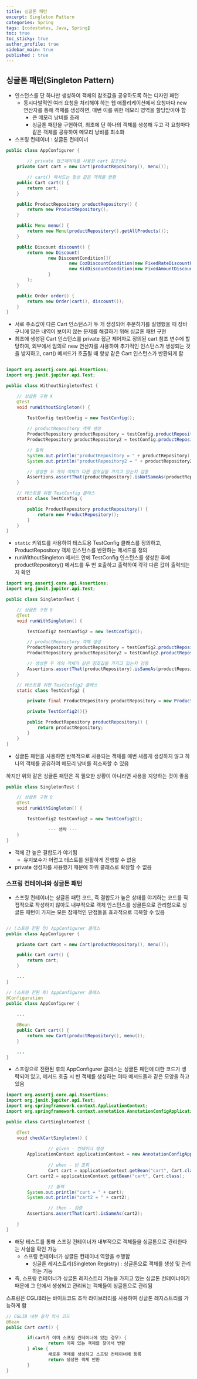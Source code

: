 ```yaml
---
title: 싱글톤 패턴
excerpt: Singleton Pattern
categories: Spring
tags: [codestates, Java, Spring]
toc: true
toc_sticky: true
author_profile: true
sidebar_main: true
published : true
---
```


## 싱글톤 패턴(Singleton Pattern)
- 인스턴스를 단 하나만 생성하여 객체의 참조값을 공유하도록 하는 디자인 패턴
  - 동시다발적인 여러 요청을 처리해야 하는 웹 애플리케이션에서 요청마다 new 연산자를 통해 객체를 생성하면, 매번 이를 위한 메모리 영역을 할당받아야 함 
    - 큰 메모리 낭비를 초래
    - 싱글톤 패턴을 구현하여, 최초에 단 하나의 객체를 생성해 두고 각 요청마다 같은 객체를 공유하여 메모리 낭비를 최소화
- 스프링 컨테이너 : 싱글톤 컨테이너

```java
public class AppConfigurer {

		// private 접근제어자를 사용한 cart 참조변수
    private Cart cart = new Cart(productRepository(), menu());

		// cart() 메서드는 항상 같은 객체를 반환 
    public Cart cart() {
        return cart;
    }

    public ProductRepository productRepository() {
        return new ProductRepository();
    }

    public Menu menu() {
        return new Menu(productRepository().getAllProducts());
    }

    public Discount discount() {
        return new Discount(
                new DiscountCondition[]{
                        new CozDiscountCondition(new FixedRateDiscountPolicy(10)),
                        new KidDiscountCondition(new FixedAmountDiscountPolicy(500))
                }
        );
    }

    public Order order() {
        return new Order(cart(), discount());
    }
}
```
- 서로 주소값이 다른 Cart 인스턴스가 두 개 생성되어 주문하기를 실행했을 때 장바구니에 담은 내역이 보이지 않는 문제를 해결하기 위해 싱글톤 패턴 구현
- 최초에 생성된 Cart 인스턴스를 private 접근 제어자로 정의된 cart 참조 변수에 할당하여, 외부에서 임의로 new 연산자를 사용하여 추가적인 인스턴스가 생성되는 것을 방지하고, cart() 메서드가 호출될 때 항상 같은 Cart 인스턴스가 반환되게 함


```java

import org.assertj.core.api.Assertions;
import org.junit.jupiter.api.Test;

public class WithoutSingletonTest {

    // 싱글톤 구현 X
    @Test
    void runWithoutSingleton() {
        
        TestConfig testConfig = new TestConfig();

        // productRepository 객체 생성 
        ProductRepository productRepository = testConfig.productRepository();
        ProductRepository productRepository2 = testConfig.productRepository();

        // 출력 
        System.out.println("productRepository = " + productRepository);
        System.out.println("productRepository2 = " + productRepository2);

        // 생성한 두 개의 객체가 다른 참조값을 가지고 있는지 검증 
        Assertions.assertThat(productRepository).isNotSameAs(productRepository2);
    }

    // 테스트를 위한 TestConfig 클래스 
    static class TestConfig {

        public ProductRepository productRepository() {
            return new ProductRepository();
        }
    }
}
```
- ```static``` 키워드를 사용하여 테스트용 TestConfig 클래스를 정의하고, ProductRepository 객체 인스턴스를 반환하는 메서드를 정의
- runWithoutSingleton 메서드 안에 TestConfig 인스턴스를 생성한 후에 productRepository() 메서드를 두 번 호출하고 출력하여 각각 다른 값이 출력되는지 확인

```java
import org.assertj.core.api.Assertions;
import org.junit.jupiter.api.Test;

public class SingletonTest {

    // 싱글톤 구현 O
    @Test
    void runWithSingleton() {

        TestConfig2 testConfig2 = new TestConfig2();

		// productRepository 객체 생성
        ProductRepository productRepository = testConfig2.productRepository();
        ProductRepository productRepository2 = testConfig2.productRepository();

        // 생성한 두 개의 객체가 같은 참조값을 가지고 있는지 검증
        Assertions.assertThat(productRepository).isSameAs(productRepository2);
    }

    // 테스트를 위한 TestConfig2 클래스
    static class TestConfig2 {

        private final ProductRepository productRepository = new ProductRepository();

        private TestConfig2(){}

        public ProductRepository productRepository() {
            return productRepository;
        }
    }
}
```
- 싱글톤 패턴을 사용하면 반복적으로 사용되는 객체를 매번 새롭게 생성하지 않고 하나의 객체를 공유하여 메모리 낭비를 최소화할 수 있음

하지만 위와 같은 싱글톤 패턴은 꼭 필요한 상황이 아니라면 사용을 지양하는 것이 좋음

```java
public class SingletonTest {

    // 싱글톤 구현 O
    @Test
    void runWithSingleton() {

        TestConfig2 testConfig2 = new TestConfig2();

				--- 생략 ---
    }
}
```
- 객체 간 높은 결합도가 야기됨
  - 유지보수가 어렵고 테스트를 원활하게 진행할 수 없음
- private 생성자를 사용했기 때문에 하위 클래스로 확장할 수 없음


### 스프링 컨테이너와 싱글톤 패턴
- 스프링 컨테이너는 싱글톤 패턴 코드, 즉 결합도가 높은 상태를 야기하는 코드를 직접적으로 작성하지 않아도 내부적으로 객체 인스턴스를 싱글톤으로 관리함으로 싱글톤 패턴이 가지는 모든 잠재적인 단점들을 효과적으로 극복할 수 있음



```java

// (스프링 전환 전) AppConfigurer 클래스
public class AppConfigurer {

    private Cart cart = new Cart(productRepository(), menu());

    public Cart cart() {
        return cart;
    }

    ...
}

// (스프링 전환 후) AppConfigurer 클래스
@Configuration
public class AppConfigurer {
    
    ...

    @Bean
    public Cart cart() {
        return new Cart(productRepository(), menu());
    }

    ...
}
```
- 스프링으로 전환된 후의 AppConfigurer 클래스는 싱글톤 패턴에 대한 코드가 생략되어 있고, 메서드 호출 시 빈 객체를 생성하는 여타 메서드들과 같은 모양을 하고 있음

```java
import org.assertj.core.api.Assertions;
import org.junit.jupiter.api.Test;
import org.springframework.context.ApplicationContext;
import org.springframework.context.annotation.AnnotationConfigApplicationContext;

public class CartSingletonTest {

    @Test
    void checkCartSingleton() {
				
				// given - 컨테이너 생성
        ApplicationContext applicationContext = new AnnotationConfigApplicationContext(AppConfigurer.class);
        
				// when - 빈 조회
				Cart cart = applicationContext.getBean("cart", Cart.class);
        Cart cart2 = applicationContext.getBean("cart", Cart.class);

				// 출력
        System.out.println("cart = " + cart);
        System.out.println("cart2 = " + cart2);

				// then - 검증 
        Assertions.assertThat(cart).isSameAs(cart2);

    }
}
```
- 해당 테스트를 통해 스프링 컨테이너가 내부적으로 객체들을 싱글톤으로 관리한다는 사실을 확인 가능 
  - 스프링 컨테이너가 싱글톤 컨테이너 역할을 수행함
    - 싱글톤 레지스트리(Singleton Registry) : 싱글톤으로 객체를 생성 및 관리하는 기능
- 즉, 스프링 컨테이너가 싱글톤 레지스트리 기능을 가지고 있는 싱글톤 컨테이너이기 때문에 그 안에서 생성되고 관리되는 객체들이 싱글톤으로 관리됨

스프링은 CGLIB라는 바이트코드 조작 라이브러리를 사용하여 싱글톤 레지스트리를 가능하게 함
```java
// CGLIB 내부 동작 의사 코드
@Bean
public Cart cart() {

		if(cart가 이미 스프링 컨테이너에 있는 경우) {
				return 이미 있는 객체를 찾아서 반환
		} else {
				새로운 객체를 생성하고 스프링 컨테이너에 등록
				return 생성한 객체 반환
		}
}
```


